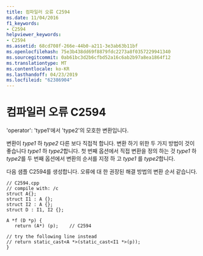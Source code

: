 ```yaml
---
title: 컴파일러 오류 C2594
ms.date: 11/04/2016
f1_keywords:
- C2594
helpviewer_keywords:
- C2594
ms.assetid: 68cd708f-266e-44b0-a211-3e3ab63b11bf
ms.openlocfilehash: 75e3b438dd69f8879fdc2273a8f0357229941340
ms.sourcegitcommit: 0ab61bc3d2b6cfbd52a16c6ab2b97a8ea1864f12
ms.translationtype: MT
ms.contentlocale: ko-KR
ms.lasthandoff: 04/23/2019
ms.locfileid: "62386904"
---
```

# <a name="compiler-error-c2594"></a>컴파일러 오류 C2594

'operator': 'type1'에서 'type2'의 모호한 변환입니다.

변환이 *type1* 하 *type2* 다른 보다 직접적 합니다. 변환 하기 위한 두 가지 방법이 것이 좋습니다 *type1* 하 *type2*합니다. 첫 번째 옵션에서 직접 변환을 정의 하는 것 *type1* 하 *type2*를 두 번째 옵션에서 변환의 순서를 지정 하 고 *type1* 를  *type2*합니다.

다음 샘플 C2594를 생성합니다. 오류에 대 한 권장된 해결 방법의 변환 순서 같습니다.

```
// C2594.cpp
// compile with: /c
struct A{};
struct I1 : A {};
struct I2 : A {};
struct D : I1, I2 {};

A *f (D *p) {
   return (A*) (p);    // C2594

// try the following line instead
// return static_cast<A *>(static_cast<I1 *>(p));
}
```